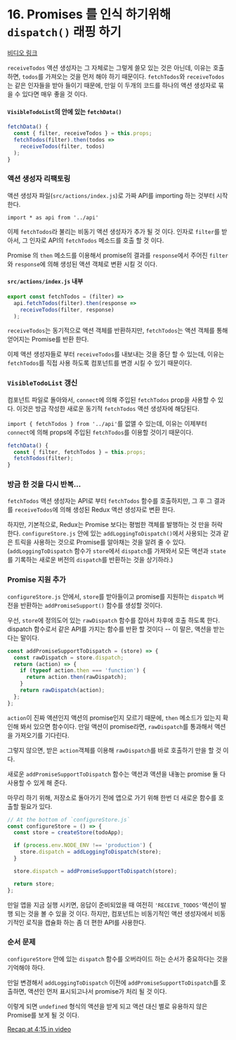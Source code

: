 # 16. Promises 를 인식 하기위해 `dispatch()` 래핑 하기
[비디오 링크](https://egghead.io/lessons/javascript-redux-wrapping-dispatch-to-recognize-promises)

`receiveTodos` 액션 생성자는 그 자체로는 그렇게 쓸모 있는 것은 아닌데, 이유는 호출 하면, `todos`를 가져오는 것을 먼저 해야 하기 때문이다. `fetchTodos`와 `receiveTodos`는 같은 인자들을 받아 들이기 때문에, 만일 이 두개의 코드를 하나의 액션 생성자로 묶을 수 있다면 매우 좋을 것 이다.

#### `VisibleTodoList`의 안에 있는 `fetchData()`
```javascript
fetchData() {
  const { filter, receiveTodos } = this.props;
  fetchTodos(filter).then(todos =>
    receiveTodos(filter, todos)
  );
}
```

### 액션 생성자 리팩토링

액션 생성자 파일(`src/actions/index.js`)로 가짜 API를 importing 하는 것부터 시작 한다.

`import * as api from '../api'`

이제 `fetchTodos`라 불리는 비동기 액션 생성자가 추가 될 것 이다. 인자로 `filter`를 받아서, 그 인자로 API의 `fetchTodos` 메소드를 호출 할 것 이다.

Promise 의 `then` 메소드를 이용해서 promise의 결과를 `response`에서 주어진 `filter`와 `response`에 의해 생성된 액션 객체로 변환 시킬 것 이다.

#### `src/actions/index.js` 내부
```javascript
export const fetchTodos = (filter) =>
  api.fetchTodos(filter).then(response =>
    receiveTodos(filter, response)
  );
```

`receiveTodos`는 동기적으로 액션 객체를 반환하지만, `fetchTodos`는 액션 객체를 통해 얻어지는 Promise를 반환 한다.

이제 액션 생성자들로 부터 `receiveTodos`를 내보내는 것을 중단 할 수 있는데, 이유는 `fetchTodos`를 직접 사용 하도록 컴포넌트를 변경 시킬 수 있기 때문이다.

### `VisibleTodoList` 갱신

컴포넌트 파일로 돌아와서, `connect`에 의해 주입된 `fetchTodos` prop을 사용할 수 있다. 이것은 방금 작성한 새로운 동기적 `fetchTodos` 액션 생성자에 해당된다.

`import { fetchTodos } from '../api'`를 없앨 수 있는데, 이유는 이제부터 `connect`에 의해 props에 주입된 `fetchTodos`를 이용할 것이기 때문이다.

```javascript
fetchData() {
  const { filter, fetchTodos } = this.props;
  fetchTodos(filter);
}
```

### 방금 한 것을 다시 반복...

`fetchTodos` 액션 생성자는 API로 부터 `fetchTodos` 함수를 호출하지만, 그 후 그 결과를 `receiveTodos`에 의해 생성된 Redux 액션 생성자로 변환 한다.

하지만, 기본적으로, Redux는 Promise 보다는 평범한 객체를 발행하는 것 만을 허락 한다. `configureStore.js` 안에 있는 `addLoggingToDispatch()`에서 사용되는 것과 같은 트릭을 사용하는 것으로 Promise를 알아채는 것을 알려 줄 수 있다. (`addLoggingToDispatch` 함수가 `store`에서 `dispatch`를 가져와서 모든 액션과 `state`를 기록하는 새로운 버전의 `dispatch`를 반환하는 것을 상기하라.)

### Promise 지원 추가

`configureStore.js` 안에서, `store`를 받아들이고 promise를 지원하는 `dispatch` 버전을 반환하는 `addPromiseSupport()` 함수를 생성할 것이다.

우선, `store`에 정의도어 있는 `rawDispatch` 함수를 잡아서 차후에 호출 하도록 한다. dispatch 함수로서 같은 API를 가지는 함수를 반환 할 것이다 -- 이 말은, 액션을 받는 다는 말이다.

```javascript
const addPromiseSupportToDispatch = (store) => {
  const rawDispatch = store.dispatch;
  return (action) => {
    if (typeof action.then === 'function') {
      return action.then(rawDispatch);
    }
    return rawDispatch(action);
  };
};
```

`action`이 진짜 액션인지 액션의 promise인지 모르기 때문에, `then` 메소드가 있는지 확인해 봐서 있으면 함수이다. 만일 액션이 promise라면, `rawDispatch`를 통과해서 액션을 가져오기를 기다린다.

그렇지 않으면, 받은 `action`객체를 이용해 `rawDispatch`를 바로 호출하기 만을 할 것 이다.

새로운 `addPromiseSupportToDispatch` 함수는 액션과 액션을 내놓는 promise 둘 다 사용할 수 있게 해 준다.

마무리 하기 위해, 저장소로 돌아가기 전에 앱으로 가기 위해 한번 더 새로운 함수를 호출할 필요가 있다.

```javascript
// At the bottom of `configureStore.js`
const configureStore = () => {
  const store = createStore(todoApp);

  if (process.env.NODE_ENV !== 'production') {
    store.dispatch = addLoggingToDispatch(store);
  }

  store.dispatch = addPromiseSupportToDispatch(store);

  return store;
};
```

만일 앱을 지금 실행 시키면, 응답이 준비되었을 때 여전히 `'RECEIVE_TODOS'`액션이 발행 되는 것을 볼 수 있을 것 이다. 하지만, 컴포넌트는 비동기적인 액션 생성자에서 비동기적인 로직을 캡슐화 하는 좀 더 편한 API를 사용한다.

### 순서 문제

`configureStore` 안에 있는 `dispatch` 함수를 오버라이드 하는 순서가 중요하다는 것을 기억해야 하다.

만일 변경해서 `addLoggingToDispatch` 이전에 `addPromiseSupportToDispatch`를 호출하면, 액션인 먼저 표시되고나서 promise가 처리 될 것 이다.

이렇게 되면 `undefined` 형식의 액션을 받게 되고 액션 대신 별로 유용하지 않은 Promise를 보게 될 것 이다.

[Recap at 4:15 in video](https://egghead.io/lessons/javascript-redux-wrapping-dispatch-to-recognize-promises)
